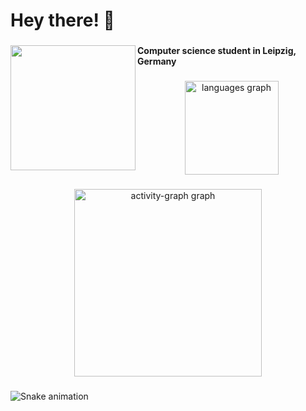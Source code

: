 <h1 align="left">Hey there! 👋</h1>

###

<img align="left" height="200" src="[https://user-images.githubusercontent.com/74038190/212750155-3ceddfbd-19d3-40a3-87af-8d329c8323c4.gif](https://user-images.githubusercontent.com/74038190/221352987-68da234d-4d62-4e9d-9d7f-098dc657c2dc.gif)"  />

###

<h4 align="left">Computer science student in Leipzig, Germany</h4>

###

<div align="center">
  <img src="https://github-readme-stats.vercel.app/api/top-langs?username=tomlonca&locale=en&hide_title=false&layout=compact&card_width=320&langs_count=5&theme=dracula&hide_border=true&order=2" height="150" alt="languages graph"  />
</div>

###

<div align="center">
  <img src="https://github-readme-activity-graph.vercel.app/graph?username=tomlonca&radius=16&theme=react&area=true&order=5" height="300" alt="activity-graph graph"  />
</div>

###

<img src="https://raw.githubusercontent.com/tomlonca/tomlonca/output/snake.svg" alt="Snake animation" />

###
